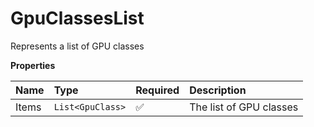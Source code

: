 # GpuClassesList

Represents a list of GPU classes

**Properties**

| Name  | Type             | Required | Description             |
| :---- | :--------------- | :------- | :---------------------- |
| Items | `List<GpuClass>` | ✅       | The list of GPU classes |
